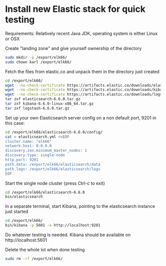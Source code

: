 # Install new Elastic stack for quick testing

Requirements:
Relatively recent Java JDK, operating system is either Linux or OSX

Create "landing zone" and give yourself ownership of the directory
```bash
sudo mkdir -p /export/elk66/
sudo chown karl /export/elk66/
```

Fetch the files from elastic.co and unpack them in the directory just created
```bash
cd /export/elk66/
wget --no-check-certificate https://artifacts.elastic.co/downloads/elasticsearch/elasticsearch-6.6.0.tar.gz
wget --no-check-certificate https://artifacts.elastic.co/downloads/kibana/kibana-6.6.0-linux-x86_64.tar.gz
wget --no-check-certificate https://artifacts.elastic.co/downloads/logstash/logstash-6.6.0.tar.gz
tar zxf elasticsearch-6.6.0.tar.gz
tar zxf kibana-6.6.0-linux-x86_64.tar.gz
tar zxf logstash-6.6.0.tar.gz
```

Set up your own Elasticsearch server config on a non default port, 9201 in this case:
```bash
cd /export/elk66/elasticsearch-6.6.0/config/
cat > elasticsearch.yml <<EOF
cluster.name: "elk66"
network.host: 0.0.0.0
discovery.zen.minimum_master_nodes: 1
discovery.type: single-node
http.port: 9201
path.data: /export/elk66/elasticsearch/data
path.logs: /export/elk66/elasticsearch/logs
EOF
```

Start the single node cluster (press Ctrl-c to exit)
```bash
cd /export/elk66/elasticsearch-6.6.0
bin/elasticsearch
```

In a separate terminal, start Kibana, pointing to the elasticsearch instance just started
```bash
cd /export/elk66/
bin/kibana -p 5601 -e http://localhost:9201
```


Do whatever testing is needed. Kibana should be available on http://localhost:5601

Delete the whole lot when done testing
```bash
sudo rm -rf /export/elk66/
```
